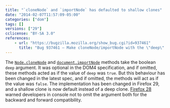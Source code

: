 ```yaml
---
title: "`cloneNode` and `importNode` has defaulted to shallow clones"
date: "2014-02-07T11:57:09-05:00"
categories: ["dom"]
tags: []
versions: ["29"]
cclicense: "BY-SA 3.0"
references:
    - url: "https://bugzilla.mozilla.org/show_bug.cgi?id=937461"
      title: "Bug 937461 – Make cloneNode/importNode with the \"deep\" arg not passed default to shallow cloning"
---
```

The [`Node.cloneNode`](https://developer.mozilla.org/docs/Web/API/Node.cloneNode) and [`document.importNode`](https://developer.mozilla.org/docs/Web/API/document.importNode) methods take the boolean `deep` argument. It was optional in the DOM4 specification, and if omitted, these methods acted as if the value of `deep` was `true`. But this behaviour has been changed in the latest spec, and if omitted, the methods will act as if the value was `false`. The implementation has been changed in Firefox 29, and a shallow clone is now default instead of a deep clone. [Firefox 28](https://www.fxsitecompat.com/en-CA/docs/2013/make-sure-the-deep-argument-is-specified-for-clonenode-and-importnode/) warned developers in console not to omit the argument both for the backward and forward compatibility.
